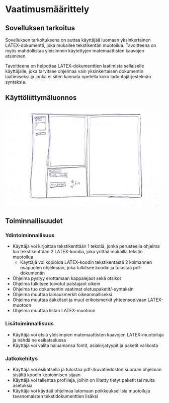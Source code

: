 # Vaatimusmäärittely

## Sovelluksen tarkoitus
Sovelluksen tarkoituksena on auttaa käyttäjää luomaan yksinkertainen LATEX-dokumentti, joka mukailee tekstikentän muotoilua. Tavoitteena on myös mahdollistaa yleisimmin käytettyjen matemaattisten kaavojen etsiminen. 

Tavoitteena on helpottaa LATEX-dokumenttien laatimista sellaiselle käyttäjälle, joka tarvitsee ohjelmaa vain yksinkertaisen dokumentin laatimiseksi ja jonka ei siten kannata opetella koko ladontajärjestelmän syntaksia.

## Käyttöliittymäluonnos
![ui-luonnos](https://raw.githubusercontent.com/alekmus/LATEX-Helper/master/dokumentointi/Latexhelperui_1.jpg)

## Toiminnallisuudet
### Ydintoiminnallisuus
* Käyttäjä voi kirjoittaa tekstikenttään 1 tekstiä, jonka perusteella ohjelma luo tekstikenttään 2 LATEX-koodia, joka yrittää mukailla tekstin muotoilua
  * Käyttäjä voi kopioida LATEX-koodin tekstikentästä 2 kolmannen osapuolen ohjelmaan, joka tulkitsee koodin ja tulostaa pdf-dokumentin
* Ohjelma pystyy erottamaan kappalejaot sekä otsikot
* Ohjelma tulkitsee toivotut palstajaot oikein
* Ohjelma tuo dokumentin vaatimat oletuspaketit/-syntaksin
* Ohjelma muuttaa lainausmerkit oikeanmalliseksi
* Ohjelma muuttaa ääkköset ja muut erikoismerkit yhteensopivaan LATEX-muotoon
* Ohjelma muuttaa listan LATEX-muotoon
### Lisätoiminnallisuus
* Käyttäjä voi etsiä yleisimpien matemaattisten kaavojen LATEX-muotoiluja ja nähdä ne esikatselussa
* Käyttäjä voi valita haluamansa fontit, asiakirjatyypit ja paketit valikosta
### Jatkokehitys
* Käyttäjä voi esikatsella ja tulostaa pdf-/kuvatiedoston suoraan ohjelman sisältä koodin kopioimisen sijaan
* Käyttäjä voi tallentaa profiileja, joihin on liitetty tietyt paketit tai muita asetuksia
* Käyttäjä voi käyttää ohjelmaa latomaan poikkeuksellisia muotoiluja tavanomaisten tekstidokumenttien lisäksi
